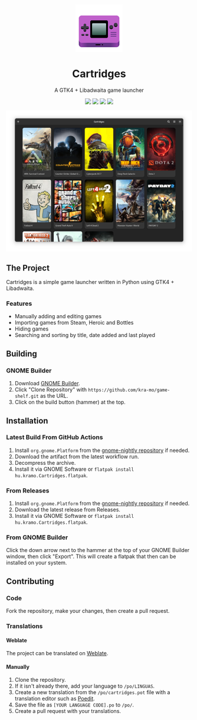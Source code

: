 
<div align="center">
  <img src="data/icons/hicolor/scalable/apps/hu.kramo.Cartridges.svg" width="128" height="128">

  # Cartridges
  A GTK4 + Libadwaita game launcher

  <a href="https://github.com/kra-mo/cartridges/actions"><img src="https://img.shields.io/github/actions/workflow/status/kra-mo/cartridges/flatpak-builder.yml?style=for-the-badge"></a>
  <a href="https://hosted.weblate.org/projects/cartridges/"><img src="https://img.shields.io/weblate/progress/cartridges?style=for-the-badge"></a>
  <a href="https://www.gnu.org/licenses/gpl-3.0.html"><img src="https://img.shields.io/github/license/kra-mo/cartridges?style=for-the-badge"></a>
  <a href="https://github.com/psf/black"><img src="https://img.shields.io/badge/code%20style-black-000000?style=for-the-badge"></a>

  <img src="data/screenshot.webp">
</div>


## The Project
Cartridges is a simple game launcher written in Python using GTK4 + Libadwaita.
### Features
- Manually adding and editing games
- Importing games from Steam, Heroic and Bottles
- Hiding games
- Searching and sorting by title, date added and last played

## Building

### GNOME Builder

1. Download [GNOME Builder](https://flathub.org/apps/details/org.gnome.Builder).
2. Click "Clone Repository" with `https://github.com/kra-mo/game-shelf.git` as the URL.
3. Click on the build button (hammer) at the top.

## Installation

### Latest Build From GitHub Actions
1. Install `org.gnome.Platform` from the [gnome-nightly repository](https://wiki.gnome.org/Apps/Nightly) if needed.
2. Download the artifact from the latest workflow run.
3. Decompress the archive.
4. Install it via GNOME Software or `flatpak install hu.kramo.Cartridges.flatpak`.

### From Releases
1. Install `org.gnome.Platform` from the [gnome-nightly repository](https://wiki.gnome.org/Apps/Nightly) if needed.
2. Download the latest release from Releases.
3. Install it via GNOME Software or `flatpak install hu.kramo.Cartridges.flatpak`.

### From GNOME Builder
Click the down arrow next to the hammer at the top of your GNOME Builder window, then click "Export". This will create a flatpak that then can be installed on your system.

## Contributing

### Code
Fork the repository, make your changes, then create a pull request. 

### Translations
#### Weblate
The project can be translated on [Weblate](https://hosted.weblate.org/projects/cartridges/).

#### Manually
1. Clone the repository.
2. If it isn't already there, add your language to `/po/LINGUAS`.
3. Create a new translation from the `/po/cartridges.pot` file with a translation editor such as [Poedit](https://poedit.net/).
4. Save the file as `[YOUR LANGUAGE CODE].po` to `/po/`.
5. Create a pull request with your translations.
